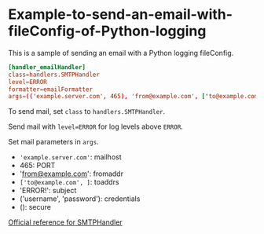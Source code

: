 # Example-to-send-an-email-with-fileConfig-of-Python-logging

This is a sample of sending an email with a Python logging fileConfig.


```conf
[handler_emailHandler]
class=handlers.SMTPHandler
level=ERROR
formatter=emailFormatter
args=(('example.server.com', 465), 'from@example.com', ['to@example.com', ], 'ERROR!', ('username', 'password'), ())
```

To send mail, set `class` to `handlers.SMTPHandler`.

Send mail with `level=ERROR` for log levels above `ERROR`.

Set mail parameters in `args`.

* `'example.server.com'`: mailhost
* 465: PORT
* 'from@example.com': fromaddr
* `['to@example.com', ]`: toaddrs
* 'ERROR!': subject
* ('username', 'password'): credentials
* (): secure


[Official reference for SMTPHandler](https://docs.python.org/ja/3/library/logging.handlers.html#smtphandler)
